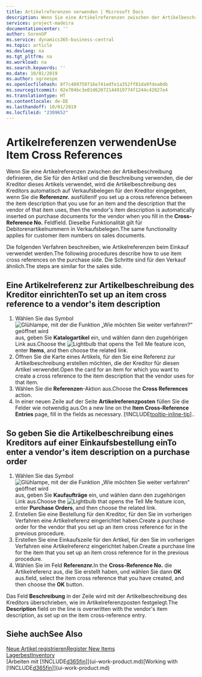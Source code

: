 ```yaml
---
title: Artikelreferenzen verwenden | Microsoft Docs
description: Wenn Sie eine Artikelreferenzen zwischen der Artikelbeschreibung definieren, die Sie für den Artikel und die Beschreibung verwenden, die der Kreditor dieses Artikels verwendet, wird die Artikelbeschreibung des Kreditors automatisch auf Verkaufsbelegen für den Kreditor eingegeben, wenn Sie die **Referenznr.** ausfüllen Feld
services: project-madeira
documentationcenter: ''
author: SorenGP
ms.service: dynamics365-business-central
ms.topic: article
ms.devlang: na
ms.tgt_pltfrm: na
ms.workload: na
ms.search.keywords: ''
ms.date: 10/01/2019
ms.author: sgroespe
ms.openlocfilehash: 8f7c409759716e741edfe1a352ff81da9fdea0db
ms.sourcegitcommit: 02e704bc3e01d62072144919774f1244c42827e4
ms.translationtype: HT
ms.contentlocale: de-DE
ms.lasthandoff: 10/01/2019
ms.locfileid: "2309652"
---
```

# <a name="use-item-cross-references"></a><span data-ttu-id="36a79-104">Artikelreferenzen verwenden</span><span class="sxs-lookup"><span data-stu-id="36a79-104">Use Item Cross References</span></span>
<span data-ttu-id="36a79-105">Wenn Sie eine Artikelreferenzen zwischen der Artikelbeschreibung definieren, die Sie für den Artikel und die Beschreibung verwenden, die der Kreditor dieses Artikels verwendet, wird die Artikelbeschreibung des Kreditors automatisch auf Verkaufsbelegen für den Kreditor eingegeben, wenn Sie die **Referenznr.** ausfüllen</span><span class="sxs-lookup"><span data-stu-id="36a79-105">If you set up a cross reference between the item description that you use for an item and the description that the vendor of that item uses, then the vendor's item description is automatically inserted on purchase documents for the vendor when you fill in the **Cross-Reference No.**</span></span> <span data-ttu-id="36a79-106">Feld</span><span class="sxs-lookup"><span data-stu-id="36a79-106">field.</span></span> <span data-ttu-id="36a79-107">Dieselbe Funktionalität gilt für Debitorenartikelnummern in Verkaufsbelegen.</span><span class="sxs-lookup"><span data-stu-id="36a79-107">The same functionality applies for customer item numbers on sales documents.</span></span>

<span data-ttu-id="36a79-108">Die folgenden Verfahren beschreiben, wie Artikelreferenzen beim Einkauf verwendet werden.</span><span class="sxs-lookup"><span data-stu-id="36a79-108">The following procedures describe how to use item cross references on the purchase side.</span></span> <span data-ttu-id="36a79-109">Die Schritte sind für den Verkauf ähnlich.</span><span class="sxs-lookup"><span data-stu-id="36a79-109">The steps are similar for the sales side.</span></span>

## <a name="to-set-up-an-item-cross-reference-to-a-vendors-item-description"></a><span data-ttu-id="36a79-110">Eine Artikelreferenz zur Artikelbeschreibung des Kreditor einrichten</span><span class="sxs-lookup"><span data-stu-id="36a79-110">To set up an item cross reference to a vendor's item description</span></span>
1. <span data-ttu-id="36a79-111">Wählen Sie das Symbol ![Glühlampe, mit der die Funktion „Wie möchten Sie weiter verfahren?“ geöffnet wird](media/ui-search/search_small.png "Wie möchten Sie weiter verfahren?") aus, geben Sie **Katalogartikel** ein, und wählen dann den zugehörigen Link aus.</span><span class="sxs-lookup"><span data-stu-id="36a79-111">Choose the ![Lightbulb that opens the Tell Me feature](media/ui-search/search_small.png "Tell me what you want to do") icon, enter **Items**, and then choose the related link.</span></span>
2. <span data-ttu-id="36a79-112">Öffnen Sie die Karte eines Artikels, für den Sie eine Referenz zur Artikelbeschreibung erstellen möchten, die der Kreditor für diesen Artikel verwendet.</span><span class="sxs-lookup"><span data-stu-id="36a79-112">Open the card for an item for which you want to create a cross reference to the item description that the vendor uses for that item.</span></span>
3. <span data-ttu-id="36a79-113">Wählen Sie die **Referenzen**-Aktion aus.</span><span class="sxs-lookup"><span data-stu-id="36a79-113">Choose the **Cross References** action.</span></span>
4. <span data-ttu-id="36a79-114">In einer neuen Zeile auf der Seite **Artikelreferenzposten** füllen Sie die Felder wie notwendig aus.</span><span class="sxs-lookup"><span data-stu-id="36a79-114">On a new line on the **Item Cross-Reference Entries** page, fill in the fields as necessary.</span></span> [!INCLUDE[tooltip-inline-tip](includes/tooltip-inline-tip_md.md)]<span data-ttu-id="36a79-115">.</span><span class="sxs-lookup"><span data-stu-id="36a79-115">.</span></span>

## <a name="to-enter-a-vendors-item-description-on-a-purchase-order"></a><span data-ttu-id="36a79-116">So geben Sie die Artikelbeschreibung eines Kreditors auf einer Einkaufsbestellung ein</span><span class="sxs-lookup"><span data-stu-id="36a79-116">To enter a vendor's item description on a purchase order</span></span>
1. <span data-ttu-id="36a79-117">Wählen Sie das Symbol ![Glühlampe, mit der die Funktion „Wie möchten Sie weiter verfahren“ geöffnet wird](media/ui-search/search_small.png "Wie möchten Sie weiter verfahren?") aus, geben Sie **Kaufaufträge** ein, und wählen dann den zugehörigen Link aus.</span><span class="sxs-lookup"><span data-stu-id="36a79-117">Choose the ![Lightbulb that opens the Tell Me feature](media/ui-search/search_small.png "Tell me what you want to do") icon, enter **Purchase Orders**, and then choose the related link.</span></span>
2. <span data-ttu-id="36a79-118">Erstellen Sie eine Bestellung für den Kreditor, für den Sie im vorherigen Verfahren eine Artikelreferenz eingerichtet haben.</span><span class="sxs-lookup"><span data-stu-id="36a79-118">Create a purchase order for the vendor that you set up an item cross reference for in the previous procedure.</span></span>
3. <span data-ttu-id="36a79-119">Erstellen Sie eine Einkaufszeile für den Artikel, für den Sie im vorherigen Verfahren eine Artikelreferenz eingerichtet haben.</span><span class="sxs-lookup"><span data-stu-id="36a79-119">Create a purchase line for the item that you set up an item cross reference for in the previous procedure.</span></span>
4. <span data-ttu-id="36a79-120">Wählen Sie im Feld **Referenznr.**</span><span class="sxs-lookup"><span data-stu-id="36a79-120">In the **Cross-Reference No.**</span></span> <span data-ttu-id="36a79-121">die Artikelreferenz aus, die Sie erstellt haben, und wählen Sie dann **OK** aus.</span><span class="sxs-lookup"><span data-stu-id="36a79-121">field, select the item cross reference that you have created, and then choose the **OK** button.</span></span>

<span data-ttu-id="36a79-122">Das Feld **Beschreibung** in der Zeile wird mit der Artikelbeschreibung des Kreditors überschrieben, wie im Artikelreferenzposten festgelegt.</span><span class="sxs-lookup"><span data-stu-id="36a79-122">The **Description** field on the line is overwritten with the vendor's item description, as set up on the item cross-reference entry.</span></span>

## <a name="see-also"></a><span data-ttu-id="36a79-123">Siehe auch</span><span class="sxs-lookup"><span data-stu-id="36a79-123">See Also</span></span>
[<span data-ttu-id="36a79-124">Neue Artikel registrieren</span><span class="sxs-lookup"><span data-stu-id="36a79-124">Register New Items</span></span>](inventory-how-register-new-items.md)  
[<span data-ttu-id="36a79-125">Lagerbest</span><span class="sxs-lookup"><span data-stu-id="36a79-125">Inventory</span></span>](inventory-manage-inventory.md)  
<span data-ttu-id="36a79-126">[Arbeiten mit [!INCLUDE[d365fin](includes/d365fin_md.md)]](ui-work-product.md)</span><span class="sxs-lookup"><span data-stu-id="36a79-126">[Working with [!INCLUDE[d365fin](includes/d365fin_md.md)]](ui-work-product.md)</span></span>
